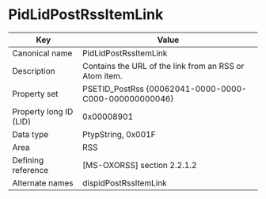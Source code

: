 # PidLidPostRssItemLink

| Key | Value |
|---|---|
| Canonical name | PidLidPostRssItemLink |
| Description | Contains the URL of the link from an RSS or Atom item. |
| Property set | PSETID_PostRss {00062041-0000-0000-C000-000000000046} |
| Property long ID (LID) | 0x00008901 |
| Data type | PtypString, 0x001F |
| Area | RSS |
| Defining reference | [MS-OXORSS] section 2.2.1.2 |
| Alternate names | dispidPostRssItemLink |
